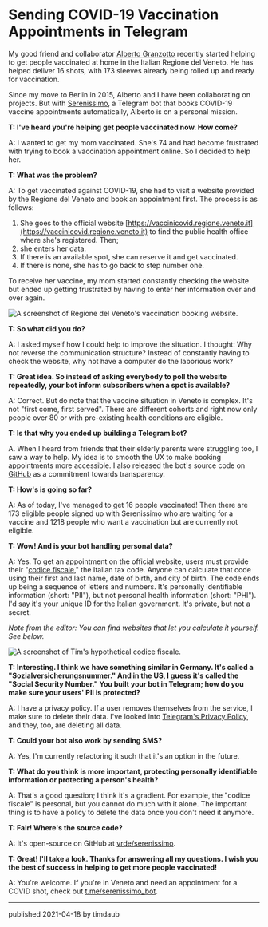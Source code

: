 # Sending COVID-19 Vaccination Appointments in Telegram

My good friend and collaborator [Alberto Granzotto](https://www.granzotto.net/)
recently started helping to get people vaccinated at home in the Italian
Regione del Veneto. He has helped deliver 16 shots, with 173 sleeves already
being rolled up and ready for vaccination.

Since my move to Berlin in 2015, Alberto and I have been collaborating on
projects. But with [Serenissimo](https://github.com/vrde/serenissimo), a
Telegram bot that books COVID-19 vaccine appointments automatically, Alberto is
on a personal mission.

**T: I've heard you're helping get people vaccinated now. How come?**

A: I wanted to get my mom vaccinated. She's 74 and had become frustrated with
trying to book a vaccination appointment online. So I decided to help her.

**T: What was the problem?**

A: To get vaccinated against COVID-19, she had to visit a website provided by
the Regione del Veneto and book an appointment first. The process is as
follows:

1. She goes to the official website
   [https://vaccinicovid.regione.veneto.it](https://vaccinicovid.regione.veneto.it)
   to find the public health office where she's registered. Then;
2. she enters her data.
3. If there is an available spot, she can reserve it and get vaccinated.
4. If there is none, she has to go back to step number one.

To receive her vaccine, my mom started constantly checking the website but
ended up getting frustrated by having to enter her information over and over
again.

<img src="/assets/images/regionevenetoit.png" alt="A screenshot of Regione del Veneto's vaccination booking website.">

**T: So what did you do?**

A: I asked myself how I could help to improve the situation. I thought: Why not
reverse the communication structure? Instead of constantly having to check the
website, why not have a computer do the laborious work?

**T: Great idea. So instead of asking everybody to poll the website repeatedly,
your bot inform subscribers when a spot is available?**

A: Correct. But do note that the vaccine situation in Veneto is complex.
It's not "first come, first served". There are different cohorts and right now
only people over 80 or with pre-existing health conditions are eligible.

**T: Is that why you ended up building a Telegram bot?**

A. When I heard from friends that their elderly parents were struggling too, I
saw a way to help. My idea is to smooth the UX to make booking appointments
more accessible. I also released the bot's source code on
[GitHub](https://github.com/vrde/serenissimo) as a commitment towards
transparency.

**T: How's is going so far?**

A: As of today, I've managed to get 16 people vaccinated! Then there are 173
eligible people signed up with Serenissimo who are waiting for a vaccine and
1218 people who want a vaccination but are currently not eligible.

**T: Wow! And is your bot handling personal data?**

A: Yes. To get an appointment on the official website, users must provide their
"[codice
fiscale](https://en.wikipedia.org/w/index.php?title=Italian_fiscal_code&oldid=1006804529),"
the Italian tax code. Anyone can calculate that code using their first and last
name, date of birth, and city of birth. The code ends up being a sequence of
letters and numbers. It's personally identifiable information (short: "PII"),
but not personal health information (short: "PHI"). I'd say it's your unique ID
for the Italian government. It's private, but not a secret.

_Note from the editor: You can find websites that let you calculate it
yourself. See below._

<img src="/assets/images/codicefiscale.png" alt="A screenshot of Tim's hypothetical codice fiscale.">

**T: Interesting. I think we have something similar in Germany. It's called a
"Sozialversicherungsnummer." And in the US, I guess it's called the "Social
Security Number." You built your bot in Telegram; how do you make sure your
users' PII is protected?**

A: I have a privacy policy. If a user removes themselves from the service, I
make sure to delete their data. I've looked into [Telegram's Privacy
Policy](https://telegram.org/privacy#10-deleting-data), and they, too, are
deleting all data.

**T: Could your bot also work by sending SMS?**

A: Yes, I'm currently refactoring it such that it's an option in the future.

**T: What do you think is more important, protecting personally identifiable
information or protecting a person's health?**

A: That's a good question; I think it's a gradient. For example, the "codice
fiscale" is personal, but you cannot do much with it alone. The important thing
is to have a policy to delete the data once you don't need it anymore.

**T: Fair! Where's the source code?**

A: It's open-source on GitHub at
[vrde/serenissimo](https://github.com/vrde/serenissimo).

**T: Great! I'll take a look. Thanks for answering all my questions. I wish you
the best of success in helping to get more people vaccinated!**

A: You're welcome. If you're in Veneto and need an appointment for a COVID
shot, check out [t.me/serenissimo_bot](https://t.me/serenissimo_bot).

---

published 2021-04-18 by timdaub
